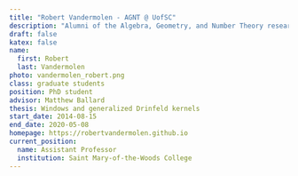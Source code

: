 ```yaml
---
title: "Robert Vandermolen - AGNT @ UofSC"
description: "Alumni of the Algebra, Geometry, and Number Theory research group at the University of South Carolina"
draft: false
katex: false
name: 
  first: Robert
  last: Vandermolen
photo: vandermolen_robert.png
class: graduate students
position: PhD student
advisor: Matthew Ballard
thesis: Windows and generalized Drinfeld kernels
start_date: 2014-08-15
end_date: 2020-05-08
homepage: https://robertvandermolen.github.io
current_position: 
  name: Assistant Professor
  institution: Saint Mary-of-the-Woods College
---
```

